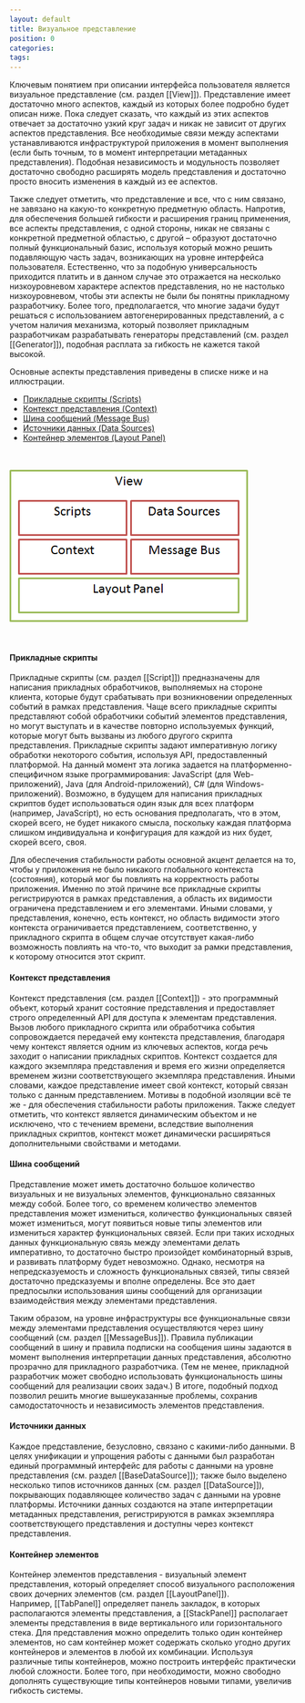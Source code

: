 ```yaml
---
layout: default
title: Визуальное представление
position: 0
categories: 
tags: 
---
```


Ключевым понятием при описании интерфейса пользователя является визуальное представление (см. раздел [[View]]). Представление имеет достаточно много аспектов, каждый из которых более подробно будет описан ниже. Пока следует сказать, что каждый из этих аспектов отвечает за достаточно узкий круг задач и никак не зависит от других аспектов представления. Все необходимые связи между аспектами устанавливаются инфраструктурой приложения в момент выполнения (если быть точным, то в момент интерпретации метаданных представления). Подобная независимость и модульность позволяет достаточно свободно расширять модель представления и достаточно просто вносить изменения в каждый из ее аспектов.

Также следует отметить, что представление и все, что с ним связано, не завязано на какую-то конкретную предметную область. Напротив, для обеспечения большей гибкости и расширения границ применения, все аспекты представления, с одной стороны, никак не связаны с конкретной предметной областью, с другой – образуют достаточно полный функциональный базис, используя который можно решить подавляющую часть задач, возникающих на уровне интерфейса пользователя. Естественно, что за подобную универсальность приходится платить и в данном случае это отражается на несколько низкоуровневом характере аспектов представления, но не настолько низкоуровневом, чтобы эти аспекты не были бы понятны прикладному разработчику. Более того, предполагается, что многие задачи будут решаться с использованием автогенерированных представлений, а с учетом наличия механизма, который позволяет прикладным разработчикам разрабатывать генераторы представлений (см. раздел [[Generator]]), подобная расплата за гибкость не кажется такой высокой.

Основные аспекты представления приведены в списке ниже и на иллюстрации.

* [Прикладные скрипты (Scripts)](#scripts)
* [Контекст представления (Context)](#context)  
* [Шина сообщений (Message Bus)](#messagebus)
* [Источники данных (Data Sources)](#datasources)
* [Контейнер элементов (Layout Panel)](#layoutpanel)

 

![](ViewAspects.png)

 

#### Прикладные скрипты

Прикладные скрипты (см. раздел [[Script]]) предназначены для написания прикладных обработчиков, выполняемых на стороне клиента, которые будут срабатывать при возникновении определенных событий в рамках представления. Чаще всего прикладные скрипты представляют собой обработчики событий элементов представления, но могут выступать и в качестве повторно используемых функций, которые могут быть вызваны из любого другого скрипта представления. Прикладные скрипты задают императивную логику обработки некоторого события, используя API, предоставленный платформой. На данный момент эта логика задается на платформенно-специфичном языке программирования: JavaScript (для Web-приложений), Java (для Android-приложений), C# (для Windows-приложений). Возможно, в будущем для написания прикладных скриптов будет использоваться один язык для всех платформ (например, JavaScript), но есть основания предполагать, что в этом, скорей всего, не будет никакого смысла, поскольку каждая платформа слишком индивидуальна и конфигурация для каждой из них будет, скорей всего, своя.

Для обеспечения стабильности работы основной акцент делается на то, чтобы у приложения не было никакого глобального контекста (состояния), который мог бы повлиять на корректность работы приложения. Именно по этой причине все прикладные скрипты регистрируются в рамках представления, а область их видимости ограничена представлением и его элементами. Иными словами, у представления, конечно, есть контекст, но область видимости этого контекста ограничивается представлением, соответственно, у прикладного скрипта в общем случае отсутствует какая-либо возможность повлиять на что-то, что выходит за рамки представления, к которому относится этот скрипт.

#### Контекст представления

Контекст представления (см. раздел [[Context]]) - это программный объект, который хранит состояние представления и предоставляет строго определенный API для доступа к элементам представления. Вызов любого прикладного скрипта или обработчика события сопровождается передачей ему контекста представления, благодаря чему контекст является одним из ключевых аспектов, когда речь заходит о написании прикладных скриптов. Контекст создается для каждого экземпляра представления и время его жизни определяется временем жизни соответствующего экземпляра представления. Иными словами, каждое представление имеет свой контекст, который связан только с данным представлением. Мотивы в подобной изоляции всё те же - для обеспечения стабильности работы приложения. Также следует отметить, что контекст является динамическим объектом и не исключено, что с течением времени, вследствие выполнения прикладных скриптов, контекст может динамически расширяться дополнительными свойствами и методами.

#### Шина сообщений

Представление может иметь достаточно большое количество визуальных и не визуальных элементов, функционально связанных между собой. Более того, со временем количество элементов представления может измениться, количество функциональных связей может измениться, могут появиться новые типы элементов или измениться характер функциональных связей. Если при таких исходных данных функциональную связь между элементами делать императивно, то достаточно быстро произойдет комбинаторный взрыв, и развивать платформу будет невозможно. Однако, несмотря на непредсказуемость и сложность функциональных связей, типы связей достаточно предсказуемы и вполне определены. Все это дает предпосылки использования шины сообщений для организации взаимодействия между элементами представления.

Таким образом, на уровне инфраструктуры все функциональные связи между элементами представления осуществляются через шину сообщений (см. раздел [[MessageBus]]). Правила публикации сообщений в шину и правила подписки на сообщения шины задаются в момент выполнения интерпретации данных представления, абсолютно прозрачно для прикладного разработчика. (Тем не менее, прикладной разработчик может свободно использовать функциональность шины сообщений для реализации своих задач.) В итоге, подобный подход позволил решить многие вышеуказанные проблемы, сохранив самодостаточность и независимость элементов представления.

#### Источники данных

Каждое представление, безусловно, связано с какими-либо данными. В целях унификации и упрощения работы с данными был разработан единый программный интерфейс для работы с данными на уровне представления (см. раздел [[BaseDataSource]]); также было выделено несколько типов источников данных (см. раздел [[DataSource]]), покрывающих подавляющее количество задач с данными на уровне платформы. Источники данных создаются на этапе интерпретации метаданных представления, регистрируются в рамках экземпляра соответствующего представления и доступны через контекст представления.

#### Контейнер элементов

Контейнер элементов представления - визуальный элемент представления, который определяет способ визуального расположения своих дочерних элементов (см. раздел [[LayoutPanel]]). Например, [[TabPanel]] определяет панель закладок, в которых располагаются элементы представления, а [[StackPanel]] располагает элементы представления в виде вертикального или горизонтального стека. Для представления можно определить только один контейнер элементов, но сам контейнер может содержать сколько угодно других контейнеров и элементов в любой их комбинации. Используя различные типы контейнеров, можно построить интерфейс практически любой сложности. Более того, при необходимости, можно свободно дополнять существующие типы контейнеров новыми типами, увеличив гибкость системы.

 

 


